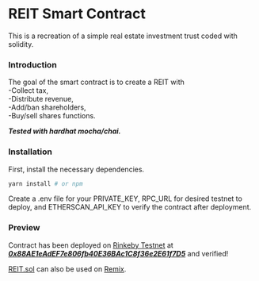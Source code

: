 ﻿# REIT Smart Contract
 
 This is a recreation of a simple real estate investment trust coded with solidity. 
 
### Introduction
 The goal of the smart contract is to create a REIT with <br />
  -Collect tax, <br />
  -Distribute revenue, <br />
  -Add/ban shareholders, <br />
  -Buy/sell shares functions. <br />
  
  ***Tested with hardhat mocha/chai.***
 
### Installation
First, install the necessary dependencies.
```sh
yarn install # or npm
```
Create a .env file for your PRIVATE_KEY, RPC_URL for desired testnet to deploy, and ETHERSCAN_API_KEY to verify the contract after deployment.

### Preview
Contract has been deployed on [Rinkeby Testnet](https://rinkeby.etherscan.io) at [***0x88AE1eAdEF7e806fb40E36BAc1C8f36e2E61f7D5***](https://rinkeby.etherscan.io/address/0x88ae1eadef7e806fb40e36bac1c8f36e2e61f7d5) and verified!

[REIT.sol](https://github.com/cnrcoo/REIT-Solidity/blob/master/contracts/REIT.sol) can also be used on [Remix](https://remix.ethereum.org/).
